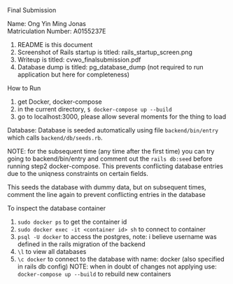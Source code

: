 Final Submission

Name: Ong Yin Ming Jonas<br/>
Matriculation Number: A0155237E

1. README is this document
2. Screenshot of Rails startup is titled: rails_startup_screen.png
3. Writeup is titled: cvwo_finalsubmission.pdf
4. Database dump is titled: pg_database_dump (not required to run application but here for completeness)

How to Run
1. get Docker, docker-compose
2. in the current directory, `$ docker-compose up --build`
3. go to localhost:3000, please allow several moments for the thing to load

Database: Database is seeded automatically using file `backend/bin/entry` which calls `backend/db/seeds.rb`.

NOTE: for the subsequent time (any time after the first time) you can try going to backend/bin/entry and comment out the `rails db:seed` before running step2 docker-compose. This prevents conflicting database entries due to the uniqness constraints on certain fields.

This seeds the database with dummy data, but on subsequent times, comment the line again to prevent conflicting entries in the database


To inspect the database container
1. `sudo docker ps` to get the container id
2. `sudo docker exec -it <container id> sh` to connect to container
3. `psql -U docker` to access the postgres, note: i believe username was defined in the rails migration of the backend
4. `\l` to view all databases
5. `\c docker` to connect to the database with name: docker (also specified in rails db config)
NOTE: when in doubt of changes not applying use: `docker-compose up --build` to rebuild new containers


